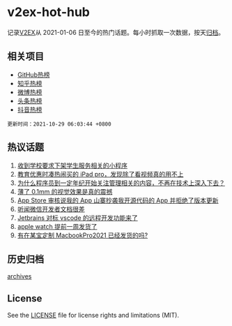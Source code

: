 # v2ex-hot-hub

 记录[V2EX](https://www.v2ex.com/)从 2021-01-06 日至今的热门话题。每小时抓取一次数据，按天[归档](archives)。
 
 ## 相关项目

- [GitHub热榜](https://github.com/snaildev/github-hot-hub)
- [知乎热榜](https://github.com/snaildev/zhihu-hot-hub)
- [微博热榜](https://github.com/snaildev/weibo-hot-hub)
- [头条热榜](https://github.com/snaildev/toutiao-hot-hub)
- [抖音热榜](https://github.com/snaildev/douyin-hot-hub)


 `更新时间：2021-10-29 06:03:44 +0800`

## 热议话题

1. [收到学校要求下架学生服务相关的小程序](https://www.v2ex.com/t/811121)
1. [教育优惠时凑热闹买的 iPad pro，发现除了看视频真的用不上](https://www.v2ex.com/t/811128)
1. [为什么程序员到一定年纪开始关注管理相关的内容，不再在技术上深入下去？](https://www.v2ex.com/t/811237)
1. [薄了 0.1mm 的视觉效果是真的震撼](https://www.v2ex.com/t/811201)
1. [App Store 审核说我的 App 山寨抄袭我开源代码的 App 并拒绝了版本更新](https://www.v2ex.com/t/811123)
1. [听闻微信开发者文档很差](https://www.v2ex.com/t/811162)
1. [Jetbrains 对标 vscode 的远程开发功能来了](https://www.v2ex.com/t/811333)
1. [apple watch 提前一周发货了](https://www.v2ex.com/t/811144)
1. [有在某宝定制 MacbookPro2021 已经发货的吗?](https://www.v2ex.com/t/811130)

## 历史归档

[archives](archives)

## License

See the [LICENSE](LICENSE) file for license rights and limitations (MIT).
